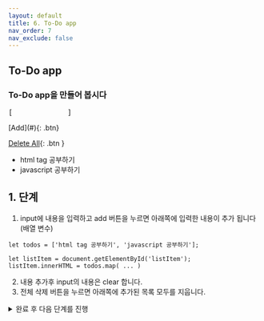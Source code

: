 ```yaml
---
layout: default
title: 6. To-Do app
nav_order: 7
nav_exclude: false
---
```


## To-Do app
### To-Do app을 만들어 봅시다
<div class="code-example" markdown="1">
<pre>[             ] </pre>
[Add](#){: .btn}

[Delete All](#){: .btn }

* html tag 공부하기    
* javascript 공부하기  
</div>

## 1. 단계 
1. input에 내용을 입력하고 add 버튼을 누르면 아래쪽에 입력한 내용이 추가 됩니다 (배열 변수)
```
let todos = ['html tag 공부하기', 'javascript 공부하기'];

let listItem = document.getElementById('listItem');
listItem.innerHTML = todos.map( ... )
```
2. 내용 추가후 input의 내용은 clear 합니다.
3. 전체 삭제 버튼을 누르면 아래쪽에 추가된 목록 모두를 지웁니다.

<details>
<summary>완료 후 다음 단계를 진행</summary>
<div markdown="1">
  
## 2. 단계
1. 목록 마다 오른쪽에 삭제버튼을 두어 항목 단위로 삭제하는 기능을 추가합니다.
</div>
</details>  
